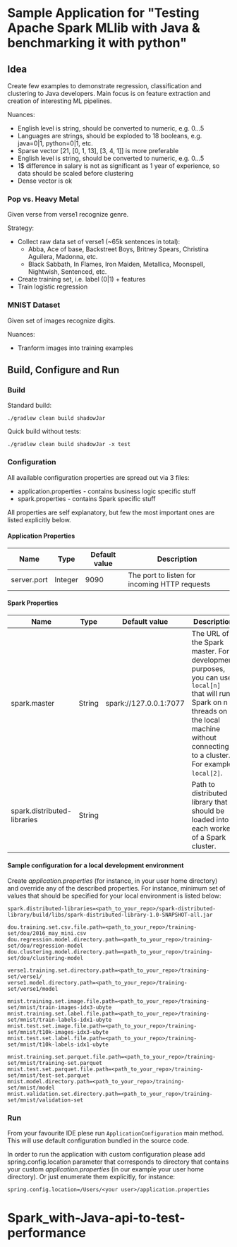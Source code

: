# Sample Application for "Testing Apache Spark MLlib with Java & benchmarking it with python"

## Idea
Create few examples to demonstrate regression, classification and clustering to Java developers.
Main focus is on feature extraction and creation of interesting ML pipelines. 

Nuances:
* English level is string, should be converted to numeric, e.g. 0…5
* Languages are strings, should be exploded to 18 booleans, e.g. java=0|1, python=0|1, etc.
* Sparse vector [21, [0, 1, 13], [3, 4, 1]] is more preferable
* English level is string, should be converted to numeric, e.g. 0…5
* 1$ difference in salary is not as significant as 1 year of experience, so data should be scaled before clustering
* Dense vector is ok  

### Pop vs. Heavy Metal
Given verse from verse1 recognize genre.

Strategy:
* Collect raw data set of verse1 (~65k sentences in total):
  * Abba, Ace of base, Backstreet Boys, Britney Spears, Christina Aguilera, Madonna, etc.
  * Black Sabbath, In Flames, Iron Maiden, Metallica, Moonspell, Nightwish, Sentenced, etc.
* Create training set, i.e. label (0|1) + features
* Train logistic regression

### MNIST Dataset
Given set of images recognize digits.

Nuances:
* Tranform images into training examples

## Build, Configure and Run

### Build
Standard build:
```
./gradlew clean build shadowJar
```
Quick build without tests:
```
./gradlew clean build shadowJar -x test
```
### Configuration
All available configuration properties are spread out via 3 files:
* application.properties - contains business logic specific stuff
* spark.properties - contains Spark specific stuff

All properties are self explanatory, but few the most important ones are listed explicitly below. 

#### Application Properties
| Name | Type | Default value | Description |
| ---- | ---- | ------------- | ----------- |
| server.port | Integer | 9090 | The port to listen for incoming HTTP requests |

#### Spark Properties
| Name | Type | Default value | Description |
| ---- | ---- | ------------- | ----------- |
| spark.master | String | spark://127.0.0.1:7077 | The URL of the Spark master. For development purposes, you can use `local[n]` that will run Spark on n threads on the local machine without connecting to a cluster. For example, `local[2]`. |
|spark.distributed-libraries | String | | Path to distributed library that should be loaded into each worker of a Spark cluster. |

#### Sample configuration for a local development environment
Create *application.properties* (for instance, in your user home directory) and override any of the described properties. 
For instance, minimum set of values that should be specified for your local environment is listed below:
```
spark.distributed-libraries=<path_to_your_repo>/spark-distributed-library/build/libs/spark-distributed-library-1.0-SNAPSHOT-all.jar

dou.training.set.csv.file.path=<path_to_your_repo>/training-set/dou/2016_may_mini.csv
dou.regression.model.directory.path=<path_to_your_repo>/training-set/dou/regression-model
dou.clustering.model.directory.path=<path_to_your_repo>/training-set/dou/clustering-model

verse1.training.set.directory.path=<path_to_your_repo>/training-set/verse1/
verse1.model.directory.path=<path_to_your_repo>/training-set/verse1/model

mnist.training.set.image.file.path=<path_to_your_repo>/training-set/mnist/train-images-idx3-ubyte
mnist.training.set.label.file.path=<path_to_your_repo>/training-set/mnist/train-labels-idx1-ubyte
mnist.test.set.image.file.path=<path_to_your_repo>/training-set/mnist/t10k-images-idx3-ubyte
mnist.test.set.label.file.path=<path_to_your_repo>/training-set/mnist/t10k-labels-idx1-ubyte

mnist.training.set.parquet.file.path=<path_to_your_repo>/training-set/mnist/training-set.parquet
mnist.test.set.parquet.file.path=<path_to_your_repo>/training-set/mnist/test-set.parquet
mnist.model.directory.path=<path_to_your_repo>/training-set/mnist/model
mnist.validation.set.directory.path=<path_to_your_repo>/training-set/mnist/validation-set

```
### Run

From your favourite IDE plese run `ApplicationConfiguration` main method. 
This will use default configuration bundled in the source code. 

In order to run the application with custom configuration please add spring.config.location parameter that corresponds to directory that contains your custom *application.properties* (in our example your user home directory). Or just enumerate them explicitly, for instance:
```
spring.config.location=/Users/<your user>/application.properties
```
# Spark_with-Java-api-to-test-performance
